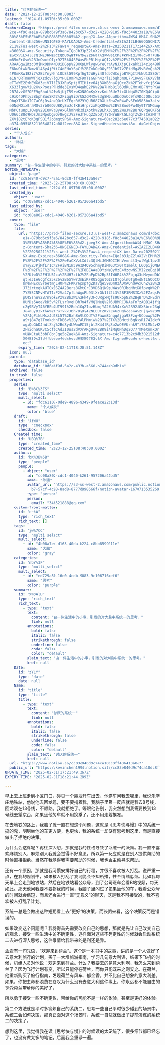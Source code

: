 ```yaml
---
title: "讨厌的系统一"
date: "2023-12-25T08:40:00.000Z"
lastmod: "2024-01-09T06:35:00.000Z"
draft: false
featuredImage: "https://prod-files-secure.s3.us-west-2.amazonaws.com/d7dbc101-8\
  2ce-4f96-ae1a-879bd6c9f3a6/842bc657-d3c2-4220-9185-f8c344023a18/%E6%80%9D%E8%\
  80%83%E5%BF%AB%E4%B8%8E%E6%85%A2.jpeg?X-Amz-Algorithm=AWS4-HMAC-SHA256&X-Amz-\
  Content-Sha256=UNSIGNED-PAYLOAD&X-Amz-Credential=ASIAZI2LB466QGGCHI7Z%2F20250\
  211%2Fus-west-2%2Fs3%2Faws4_request&X-Amz-Date=20250211T172144Z&X-Amz-Expires\
  =3600&X-Amz-Security-Token=IQoJb3JpZ2luX2VjEMH%2F%2F%2F%2F%2F%2F%2F%2F%2F%2Fw\
  EaCXVzLXdlc3QtMiJHMEUCIQDUOqBTFhT5qzZ5h9l%2FWv91CKsFKKH12i80vCvOfFdEqwIgXIWUa\
  m85mFrGvm%2BJnOwxtOIyr92T5kO4SPWxsFbPRlMqiAQI2v%2F%2F%2F%2F%2F%2F%2F%2F%2F%2F\
  ARAAGgw2Mzc0MjMxODM4MDUiDGpp%2BX0pLWlygwGYeCrcAyNJXjpCIxakk1I4z1g4BRkwKJGvc%2\
  F6kwDtwNFNmv8l46y4jPtiC4dEHoYSpCf%2BZmkOeOOyFDSJbS7v7EtdMg45vRVvQs%2B7wTp2RDB\
  4P0mKRw1H2i7%2BzYnyN4h1ObSlG99Xpf6gTJWHyi48fddCWCojoBYKgItFkNU13SSOr7zLs7xTV2\
  e1NrQRTmHWWTjqXzdcvFbgJYHuI0mP%2F9mTsGGPh42rlsJbqh3mOL7P1K6ySFK6XV7bND3J3vUwD\
  eTTaWE2EvhEWGd3ejVTl8Z8JXRuSptjMTIH1rv64j3XW8SnaGjQceZk%2FTeHvYcjSKAAZJagUZTo\
  X633lgywViu2XvxPoosPTHdde3EysWD4eahE2PK%2BW7Hmb8il6DdRuEMms0BFNYtPKWWSAvdrde%\
  2B7AvvGS7OEF9gShuL%2Fw8jUjT59rwKXN8CmKyXrzKmL96Ue7tcGLNqWMST0KQ4Cip0ioCi0Vc26\
  c9xQ4DPhky3Bbph8uoSRT2%2Fiqq9iDrUGZcM4Xws3g8Mouu0bdQnCc9fs9DcJQ8uc61v2l1%2B4F\
  ObqXTSUo3ICZaC6jDs4naQOrUXTEqcRVZ9YQUR6870XLk8hwZmP4wEvSEnh583bu3aLstzvpMhge9\
  eDNqMOixDraMOv3rb0GOqUBKyEuJcfKEiHrprzxKqKOMmU%2B%2Bno0Pw4By9TYSMGuqoxxA10T2R\
  MbPCtu8pLJOwp%2BIOW7qByAxGlhmhMk3d1Xotk%2BLhXQCqQSZWuJ%2BUr6QPqeCKF5BXjpaJLYO\
  U066c88d9HDsJm3MpoDguOv8wgcJ%2FeJTFuq2ZEbUjTYGHrWBPlGLaqTZ%2FsCAzMTT94qAGuDg6\
  ZXVj82tEYcK3gPSQ1fJoSmqt9P&X-Amz-Signature=60ac282c6e077c3f74501a022fd2cf9800\
  a374a09558321105482f2a08f2eec8&X-Amz-SignedHeaders=host&x-id=GetObject"
series:
  - "个人成长"
authors:
  - "陈猛"
tags:
  - "大脑"
categories:
  - "思考"
summary: "由一件生活中的小事，引发的对大脑中系统一的思考。"
NOTION_METADATA:
  object: "page"
  id: "cc83e840-d9c7-4ca1-8dc8-ff436413a8e7"
  created_time: "2023-12-25T08:40:00.000Z"
  last_edited_time: "2024-01-09T06:35:00.000Z"
  created_by:
    object: "user"
    id: "cc08a802-cdc1-4040-b261-957206a41bd5"
  last_edited_by:
    object: "user"
    id: "cc08a802-cdc1-4040-b261-957206a41bd5"
  cover:
    type: "file"
    file:
      url: "https://prod-files-secure.s3.us-west-2.amazonaws.com/d7dbc101-82ce-4f96-a\
        e1a-879bd6c9f3a6/842bc657-d3c2-4220-9185-f8c344023a18/%E6%80%9D%E8%80%8\
        3%E5%BF%AB%E4%B8%8E%E6%85%A2.jpeg?X-Amz-Algorithm=AWS4-HMAC-SHA256&X-Am\
        z-Content-Sha256=UNSIGNED-PAYLOAD&X-Amz-Credential=ASIAZI2LB466Q7XPFVN2\
        %2F20250211%2Fus-west-2%2Fs3%2Faws4_request&X-Amz-Date=20250211T172051Z\
        &X-Amz-Expires=3600&X-Amz-Security-Token=IQoJb3JpZ2luX2VjEMH%2F%2F%2F%2\
        F%2F%2F%2F%2F%2F%2FwEaCXVzLXdlc3QtMiJGMEQCIHhVemnLl3ywtWgL1pvJSGIj6o2fJ\
        sYnyZJPjMfLr1C%2FAiBN1WJ9A3D4Q95chmyDiMaG3tx0TX1melCjL6QpijQNECqIBAja%2\
        F%2F%2F%2F%2F%2F%2F%2F%2F%2F8BEAAaDDYzNzQyMzE4MzgwNSIMI2zeEqjDhsU%2BaOo\
        %2FKtwD%2FH1U5Ica%2BUH7ztb2%2FaPpD%2Bp3B1W6E4k%2Fbjq83cMvymdDbIQZkofov4\
        qtjeJIeGcgfc25K26%2B6SYwr3mEiKFRUSqgutGI2IQTgoln6Tg0odNtIGOOCCv60lO118k\
        bnQwHEcuSYbetmjLHOF%2FKKY6pspfgZDaVqe598Dm8zADXAOhdAGxChZ%2B%2Bd608PWxu\
        J7ZirtxgkAUTOxISZ4A2Bers8GhtGrC3VD6QjN9puWWs0RJbqNhtK8fpvqW%2Ffw1dgBaM3\
        7Y25SCNMvHTAT1oP2Va47pfLhWgxPL93tXrGk1lL2L3%2BF3RMSIKz%2FZxqsFmgNlLoEqU\
        pUQSsnW%2B7n9pkEPz%2BbZWL%2Fk4y3FcURgxMgfs9UkopNZ%2BqBrD%2FEdrumczbIdsu\
        HUPDs5AoeVkD5v%2FLsrRvqHBh7n4fVMQlMeQ%2F6UBMRCJNAaFn7zAQB14jfjpayEe22cM\
        cZq9BVyT46YBEoGUT991%2Bdn1Oq2IozHUmjYA2kUA94xXx%2B92JGXSbrn23qW0Fju6avP\
        JuonuyBIxthW%2FPuTvkvJBhvDyBy4ZNLEUFZKveZ4GZHQhcesnA%2Fjqw%2BMBSiPknnOY\
        %2FJgPikLMszJd58L5T%2BxhBn9lCQdT%2Fawm87nqqAjga98FzqvUCowwp%2FetvQY6pgF\
        aSvj847glTmokdjhFkB6v%2By7AlPMmjw%2B7%2BTX%2BMctH3gNssRI74IdxfOLpa4eCTf\
        xgxQoGbDJnWtZsy%2Bd8y4LWwuRC15jbl2K44fRg8o2wQEVUrhk9Ti7RLMN4vK9AQiq9F7%\
        2FbidnaUKvC5cfbCAdZI0us2dVXrARgUv%2BK9iNiMqONhDq2Q777mMeXnmkQrTaKU8%2FC\
        yUNKCtaU3bbF8bjJqe5oZaek&X-Amz-Signature=c4c7713b2c9db3021512df3e2318d8\
        396539c28d4fbbdee4ddcbecd68359782c&X-Amz-SignedHeaders=host&x-id=GetObj\
        ect"
      expiry_time: "2025-02-11T18:20:51.148Z"
  icon: null
  parent:
    type: "database_id"
    database_id: "8d6a6f9d-5a2c-433b-a560-b744eab9db1a"
  archived: false
  in_trash: false
  properties:
    series:
      id: "B%3C%3FS"
      type: "multi_select"
      multi_select:
        - id: "fdc61107-0de9-4896-9349-9feace22613d"
          name: "个人成长"
          color: "blue"
    draft:
      id: "JiWU"
      type: "checkbox"
      checkbox: false
    Created time:
      id: "UBQ%7B"
      type: "created_time"
      created_time: "2023-12-25T08:40:00.000Z"
    authors:
      id: "bK%3B%5B"
      type: "people"
      people:
        - object: "user"
          id: "cc08a802-cdc1-4040-b261-957206a41bd5"
          name: "陈猛"
          avatar_url: "https://s3-us-west-2.amazonaws.com/public.notion-static.com/775523\
            b7-57cf-4c98-8ad8-8777d898666f/notion-avatar-1678713535269.png"
          type: "person"
          person:
            email: "346521888@qq.com"
    custom-front-matter:
      id: "c~kA"
      type: "rich_text"
      rich_text: []
    tags:
      id: "jw%7CC"
      type: "multi_select"
      multi_select:
        - id: "4b08a7ed-d163-40da-b224-c8bb8599911e"
          name: "大脑"
          color: "gray"
    categories:
      id: "nbY%3F"
      type: "multi_select"
      multi_select:
        - id: "ed729a50-16e0-4cdb-9083-9c106716cef6"
          name: "思考"
          color: "purple"
    summary:
      id: "x%3AlD"
      type: "rich_text"
      rich_text:
        - type: "text"
          text:
            content: "由一件生活中的小事，引发的对大脑中系统一的思考。"
            link: null
          annotations:
            bold: false
            italic: false
            strikethrough: false
            underline: false
            code: false
            color: "default"
          plain_text: "由一件生活中的小事，引发的对大脑中系统一的思考。"
          href: null
    Date:
      id: "zYLY"
      type: "date"
      date: null
    Name:
      id: "title"
      type: "title"
      title:
        - type: "text"
          text:
            content: "讨厌的系统一"
            link: null
          annotations:
            bold: false
            italic: false
            strikethrough: false
            underline: false
            code: false
            color: "default"
          plain_text: "讨厌的系统一"
          href: null
  url: "https://www.notion.so/cc83e840d9c74ca18dc8ff436413a8e7"
  public_url: "https://kevinchen1994.notion.site/cc83e840d9c74ca18dc8ff436413a8e7"
UPDATE_TIME: "2025-02-11T17:21:49.367Z"
EXPIRY_TIME: "2025-02-11T18:21:44.289Z"

---
```

<link rel="stylesheet" href="https://cdn.jsdelivr.net/npm/katex@0.16.2/dist/katex.min.css" integrity="sha384-bYdxxUwYipFNohQlHt0bjN/LCpueqWz13HufFEV1SUatKs1cm4L6fFgCi1jT643X" crossorigin="anonymous">


早上去上班走到小区门口，碰见一个朋友开车出去，他停车问我去哪里，我说朱辛庄地铁站，他说他去回龙观，要不要捎着我，我脑子里第一反应就是我去8号线，回龙观在13号线，不顺路，我就拒绝了。等跟他告别，我突然想到我需要换到13号线去望京西，如果坐他的车就不用换乘了，还不用走着挨冻。


在去地铁的路上，我脑子就一直在想这个问题，这就是《思考快与慢》中的系统一搞的鬼，明明坐他的车更方便，也更快，我的系统一却没有思考到这里，而是直接做出了拒绝的决策。


为什么会这样呢？再往深入想，那就是我的性格导致了系统一的决策。我一直不喜欢麻烦别人，麻烦别人我就会觉得不好意思，所以第一反应就是在别人提供帮助的时候直接拒绝。当然在我觉得我需要帮助的时候，我也会主动寻求帮助。


还有一个原因，那就是我习惯安排好自己的行程，并很不喜欢被人打乱。说严重一点，在我的规划中，如果被人打乱了我可能会不知所措，甚至情绪低落。比如我每天早上会走到地铁站，然后在地铁站看公众号，到了公司班车会看B站视频，每天如此。那天他问我要不要捎我的时候，我脑子里闪过了如果坐他的车，我看公众号的时间就会缩短，而且还会进行一直“无意义”的聊天，这是我不可接受的，我不喜欢被人打乱了计划。


系统一总是会做出这种短期看上去“更好”的决策，而长期来看，这个决策反而是错误的。


如果改变这个问题呢？我觉得首先需要改变自己的思想，那就是先让自己改变自己的观念，接受一些生活中的不确定性，这样面对这些不确定性的时候就会启动系统二去进行深入思考，这件事情给我带来的是利还是弊。


孟岩有一句咒语，“欢迎来到荷兰”。这个是一本书中的故事，讲的是一个人做好了去意大利旅行的计划，买了一大堆旅游指南，学习几句意大利语，结果下飞机的时候，机组人员对他说：欢迎来到荷兰。什么？我要去的是意大利啊，我怎么来到荷兰了？因为飞行计划有变，所以只能停在荷兰，而你只能既来之则安之。在荷兰，他重新购买了旅行指南，发现荷兰有风车、郁金香，并不比自己想象的意大利差。如果，你把生命都浪费在哀叹为什么没有去意大利这件事上，你永远都不能自由的享受荷兰带给你的美好了。


所以勇于接受一些不确定性，带给你的可能不是一样的体验，甚至是更好的体验。


第二个方法就是平时多锻炼自己的系统二，思考一些自己平时很少碰到的场景中，系统二会如何决策，那真正面对这个场景时，系统一自然就做出了提前演练的系统二的决策了。


想到这里，我觉得我在读《思考快与慢》的时候读的太笼统了，很多细节都已经忘了，也没有做太多的笔记，后面我会重读一遍。

